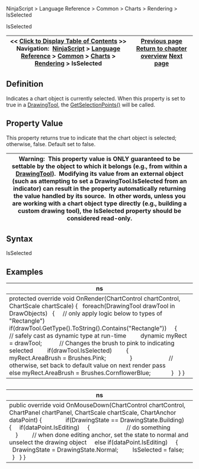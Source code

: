 ﻿
NinjaScript \> Language Reference \> Common \> Charts \> Rendering \> IsSelected

IsSelected

| \<\< [Click to Display Table of Contents](isselected.md) \>\> **Navigation:**     [NinjaScript](ninjascript.md) \> [Language Reference](language_reference_wip.md) \> [Common](common.md) \> [Charts](chart.md) \> [Rendering](rendering.md) \> IsSelected | [Previous page](isinhittest.md) [Return to chapter overview](rendering.md) [Next page](isvisibleonchart.md) |
| --- | --- |
## Definition
Indicates a chart object is currently selected. When this property is set to true in a [DrawingTool](drawingtool.md), the [GetSelectionPoints()](getselectionpoints.md) will be called.  
 
## Property Value
This property returns true to indicate that the chart object is selected; otherwise, false. Default set to false.  
 

| Warning:  This property value is ONLY guaranteed to be settable by the object to which it belongs (e.g., from within a [DrawingTool](drawing_tools.md)).  Modifying its value from an external object (such as attempting to set a DrawingTool.IsSelected from an indicator) can result in the property automatically returning the value handled by its source.  In other words, unless you are working with a chart object type directly (e.g., building a custom drawing tool), the IsSelected property should be considered read\-only. |
| --- |

## Syntax
IsSelected
## 
## Examples

| ns |
| --- |
| protected override void OnRender(ChartControl chartControl, ChartScale chartScale) {    foreach(DrawingTool drawTool in DrawObjects)    {      // only apply logic below to types of "Rectangle")      if(drawTool.GetType().ToString().Contains("Rectangle"))      {          // safely cast as dynamic type at run\-time          dynamic myRect \= drawTool;            // Changes the brush to pink to indicating selected          if(drawTool.IsSelected)          {                        myRect.AreaBrush \= Brushes.Pink;                }                         // otherwise, set back to default value on next render pass          else myRect.AreaBrush \= Brushes.CornflowerBlue;                }    } } |
## 
## 

| ns |
| --- |
| public override void OnMouseDown(ChartControl chartControl, ChartPanel chartPanel, ChartScale chartScale, ChartAnchor dataPoint) {                if(DrawingState \=\= DrawingState.Building)    {      if(dataPoint.IsEditing)      {                         // do something                  }          // when done editing anchor, set the state to normal and unselect the drawing object      else if(dataPoint.IsEditing)      {          DrawingState \= DrawingState.Normal;          IsSelected \= false;      }    } } |
